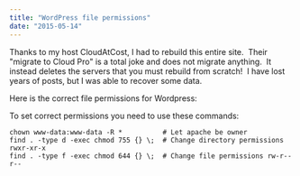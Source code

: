 ```yaml
---
title: "WordPress file permissions"
date: "2015-05-14"
---
```


Thanks to my host CloudAtCost, I had to rebuild this entire site.  Their "migrate to Cloud Pro" is a total joke and does not migrate anything.  It instead deletes the servers that you must rebuild from scratch!  I have lost years of posts, but I was able to recover some data.

Here is the correct file permissions for Wordpress:

To set correct permissions you need to use these commands:

```
chown www-data:www-data -R *          # Let apache be owner
find . -type d -exec chmod 755 {} \;  # Change directory permissions rwxr-xr-x
find . -type f -exec chmod 644 {} \;  # Change file permissions rw-r--r--
```
